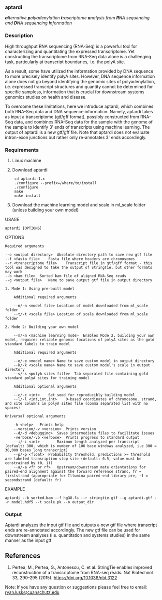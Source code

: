 ### aptardi
***a**lternative **p**olyadenylation **t**rascriptome **a**nalysis from **R**NA sequencing and **D**NA sequencing **i**nformation*

### Description
High throughput RNA sequencing (RNA-Seq) is a powerful tool for characterizing and quantitating the expressed transcriptome. Yet constructing the transcriptome from RNA-Seq data alone is a challenging task, particularly at transcript boundaries, i.e. the polyA site. 

As a result, some have utilized the information provided by DNA sequence to more precisely identify polyA sites. However, DNA sequence information alone does not go beyond identifying the genomic sites of polyadenylation, i.e. expressed transcript structures and quantity cannot be determined for specific sampless, information that is crucial for downstream systems genomics studies on health and disease. 

To overcome these limitations, here we introduce aptardi, which combines both RNA-Seq data and DNA sequence information. Namely, aptardi takes as input a transcriptome (gtf/gff format), possibly constructed from RNA-Seq data, and combines RNA-Seq data for the sample with the genome of the sample to identify 3' ends of transcripts using machine learning. The output of aptardi is a new gtf/gff file. Note that aptardi does not evaluate intron-exon junctions but rather only re-annotates 3' ends accordingly.

### Requirements
1. Linux machine
2. Download aptardi

		cd aptardi-1.x
		./configure --prefix=/where/to/install
		./configure
		make
		make install
		
3. Download the machine learning model and scale in ml_scale folder (unless building your own model)

USAGE

	aptardi {OPTIONS}	

OPTIONS
	
	Required arguments
	
	--o <output directory>	Absolute directory path to save new gtf file 
	--f <fasta file>	Fasta file where headers are chromosomes
	--r <transcriptome file>	Transcript file in gtf/gff format - this tool was designed to take the output of StringTie, but other formats may work
	--b <bam file>	Sorted bam file of aligned RNA-Seq reads
	--g <output file>	Name to save output gtf file in output directory
	
	1. Mode 1: Using pre-built model
	
		Additional required arguments
		
		--n/-n <model file>	Location of model downloaded from ml_scale folder
		--t/-t <scale file>	Location of scale downloaded from ml_scale folder 
		
	2. Mode 2: Building your own model
	
		--m/-m <machine learning mode>	Enables Mode 2, building your own model, requires reliable genomic locations of polyA sites as the gold standard labels to train model
		
		Additional required arguments
		
		--e/-e <model name>	Name to save custom model in output directory
		--k/-k <scale name>	Name to save custom model's scale in output directory
		--s/-s <polyA sites fille>	Tab separated file containing gold standard polyA sites for training model
		
		Additional optional arguments
		
		--c/-c <int>	Set seed for reproducibly building model
		--l/-l <int,int,int>	0-based coordinates of chromosome, strand, and site columns in polyA sites file (comma separated list with no spaces)
		
	Universal optional arguments
	
		-h <help>	Prints help
		--version/-v <version>	Prints version
		--d/-d <debugging>	Saves intermediate files to facilitate issues
		-verbose/-vb <verbose>	Prints progress to standard output
		--i/-i <int>		Maximum length analyzed per transcript (default: 300, which is number of 100 base windows analyzed, i.e 300 = 30,000 bases long transcript) 
		--p/-p <float>	Probability threshold, predictions >= threshold are labeled transription stop site (default: 0.5, value must be constrained by (0, 1))
		--a/-a <fr or rf>	Upstream/downstream mate orientations for paired-end alignment against the forward reference strand, fr = firststrand (appropriate for Illumina paired-end library pre, rf = secondstrand (default: fr)

EXAMPLE

	aptardi --b sorted.bam --f hg38.fa --r stringtie.gtf --g aptardi.gtf --n model.hdf5 --t scale.pk --o output_dir 


### Output
Aptardi analyzes the input gtf file and outputs a new gtf file where transcript ends are re-annotated accordingly. The new gtf file can be used for downstream analyses (i.e. quantitation and systems studies) in the same manner as the input gtf


## References
1. Pertea, M., Pertea, G., Antonescu, C. et al. StringTie enables improved reconstruction of a transcriptome from RNA-seq reads. Nat Biotechnol 33, 290–295 (2015). https://doi.org/10.1038/nbt.3122
 
Note: If you have any question or suggestions please feel free to email: ryan.lusk@cuanschutz.edu
